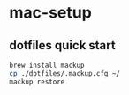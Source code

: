 # mac-setup

## dotfiles quick start

```bash
brew install mackup
cp ./dotfiles/.mackup.cfg ~/
mackup restore
```
